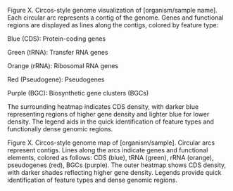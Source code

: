 Figure X. Circos-style genome visualization of [organism/sample name].
Each circular arc represents a contig of the genome. Genes and functional regions are displayed as lines along the contigs, colored by feature type:

Blue (CDS): Protein-coding genes

Green (tRNA): Transfer RNA genes

Orange (rRNA): Ribosomal RNA genes

Red (Pseudogene): Pseudogenes

Purple (BGC): Biosynthetic gene clusters (BGCs)

The surrounding heatmap indicates CDS density, with darker blue representing regions of higher gene density and lighter blue for lower density. The legend aids in the quick identification of feature types and functionally dense genomic regions.


Figure X. Circos-style genome map of [organism/sample].
Circular arcs represent contigs. Lines along the arcs indicate genes and functional elements, colored as follows: CDS (blue), tRNA (green), rRNA (orange), pseudogenes (red), BGCs (purple).
The outer heatmap shows CDS density, with darker shades reflecting higher gene density. Legends provide quick identification of feature types and dense genomic regions.